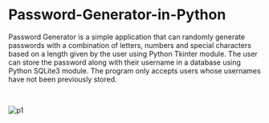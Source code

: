 # Password-Generator-in-Python

Password Generator is a simple application that can randomly generate passwords with a combination of letters, numbers and special characters based on a length given by the user using Python Tkinter module. The user can store the password along with their username in a database using Python SQLite3 module. The program only accepts users whose usernames have not been previously stored.

&nbsp;

![p1](https://user-images.githubusercontent.com/76877184/103482258-d88f3900-4e05-11eb-98e9-dd8518ebae09.PNG)


